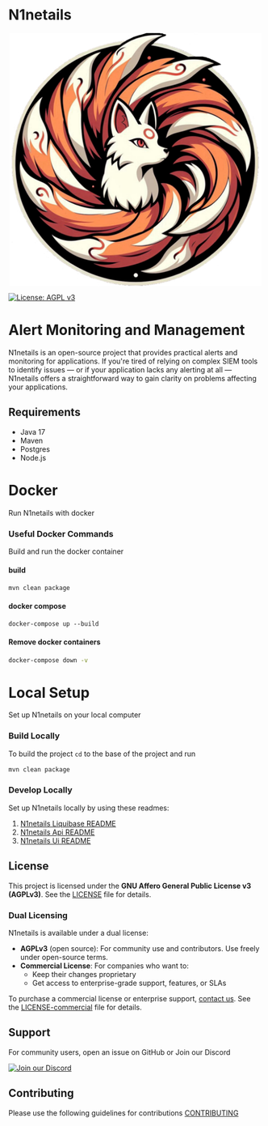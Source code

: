 # N1netails

<div align="center">
  <img src="n1netails_icon_transparent.png" alt="N1netails" width="500" style="display: block; margin: auto;"/>
</div>

[![License: AGPL v3](https://img.shields.io/badge/License-AGPL%20v3-blue.svg)](LICENSE)

# Alert Monitoring and Management
N1netails is an open-source project that provides practical alerts and monitoring for applications. If you're tired of relying on complex SIEM tools 
to identify issues — or if your application lacks any alerting at all — N1netails offers a straightforward way to gain 
clarity on problems affecting your applications.

## Requirements
- Java 17
- Maven
- Postgres
- Node.js

# Docker
Run N1netails with docker
### Useful Docker Commands

Build and run the docker container 

#### build
```shell
mvn clean package
```

#### docker compose
```shell
docker-compose up --build
```

#### Remove docker containers
```bash
docker-compose down -v 
```

# Local Setup
Set up N1netails on your local computer
### Build Locally
To build the project `cd` to the base of the project and run 
```bash
mvn clean package
```
### Develop Locally
Set up N1netails locally by using these readmes:
1. [N1netails Liquibase README](n1netails-liquibase/readme.md)
2. [N1netails Api README](n1netails-api/readme.md)
3. [N1netails Ui README](n1netails-ui/readme.md)

## License
This project is licensed under the **GNU Affero General Public License v3 (AGPLv3)**. See the [LICENSE](./LICENSE) file for details.

### Dual Licensing

N1netails is available under a dual license:

- **AGPLv3** (open source): For community use and contributors. Use freely under open-source terms.
- **Commercial License**: For companies who want to:
    - Keep their changes proprietary
    - Get access to enterprise-grade support, features, or SLAs

To purchase a commercial license or enterprise support, [contact us](mailto:shahidfoy@gmail.com).
See the [LICENSE-commercial](./LICENSE-commercial.txt) file for details.

## Support

For community users, open an issue on GitHub or Join our Discord

[![Join our Discord](https://img.shields.io/badge/Join_Discord-7289DA?style=for-the-badge&logo=discord&logoColor=white)](https://discord.gg/ma9CCw7F2x)


[//]: # (For enterprise support, visit [yourcompany.com]&#40;https://yourcompany.com&#41; or email [support@yourdomain.com]&#40;mailto:support@yourdomain.com&#41;.)

## Contributing

Please use the following guidelines for contributions [CONTRIBUTING](./contributing.md)
